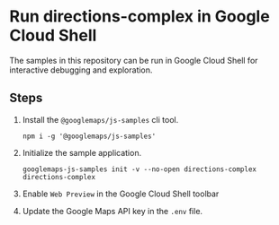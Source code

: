 # Run directions-complex in Google Cloud Shell

The samples in this repository can be run in Google Cloud Shell for interactive debugging and exploration.

## Steps

1. Install the `@googlemaps/js-samples` cli tool.

    ```
    npm i -g '@googlemaps/js-samples'
    ```
1. Initialize the sample application. 
    ```
    googlemaps-js-samples init -v --no-open directions-complex directions-complex
    ```
1. Enable `Web Preview` in the Google Cloud Shell toolbar
1. Update the Google Maps API key in the `.env` file.
